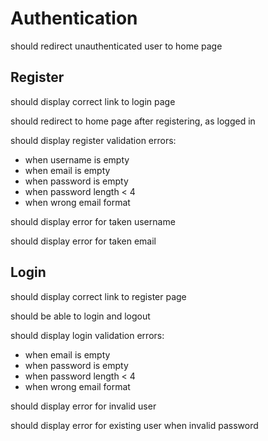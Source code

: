 # Authentication
should redirect unauthenticated user to home page

## Register
should display correct link to login page

should redirect to home page after registering, as logged in

should display register validation errors:
- when username is empty
- when email is empty
- when password is empty
- when password length < 4
- when wrong email format

should display error for taken username

should display error for taken email

## Login
should display correct link to register page

should be able to login and logout

should display login validation errors:
- when email is empty
- when password is empty
- when password length < 4
- when wrong email format

should display error for invalid user

should display error for existing user when invalid password